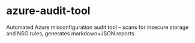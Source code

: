 # azure-audit-tool
Automated Azure misconfiguration audit tool – scans for insecure storage and NSG rules, generates markdown+JSON reports.
